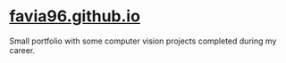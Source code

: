 # [favia96.github.io](https://favia96.github.io/)

Small portfolio with some computer vision projects completed during my career.
